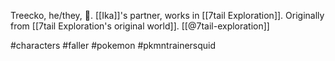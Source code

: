 Treecko, he/they, 🌲. [[Ika]]'s partner, works in [[7tail Exploration]]. Originally from [[7tail Exploration's original world]]. [[@7tail-exploration]]

#characters #faller #pokemon #pkmntrainersquid 